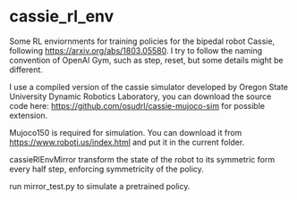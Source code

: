 # cassie_rl_env
Some RL enviornments for training policies for the bipedal robot Cassie, following https://arxiv.org/abs/1803.05580. I try to follow the naming convention of OpenAI Gym, such as step, reset, but some details might be different.

I use a compiled version of the cassie simulator developed by Oregon State University Dynamic Robotics Laboratory, you can download the source code here: https://github.com/osudrl/cassie-mujoco-sim for possible extension.

Mujoco150 is required for simulation. You can download it from https://www.roboti.us/index.html and put it in the current folder.

cassieRlEnvMirror transform the state of the robot to its symmetric form every half step, enforcing symmetricity of the policy.

run mirror_test.py to simulate a pretrained policy.
